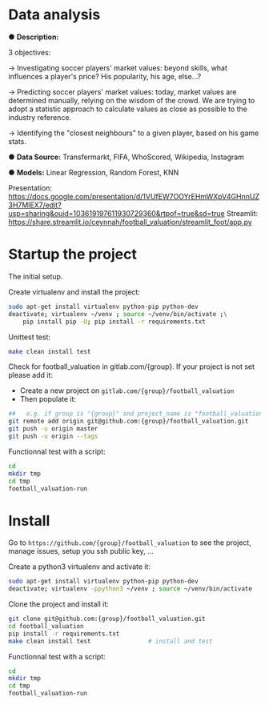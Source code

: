 # Data analysis
● **Description:**

3 objectives: 

→ Investigating soccer players' market values: beyond skills, what influences a player's price? His popularity, his age, else...?

→ Predicting soccer players' market values: today, market values are determined manually, relying on the wisdom of the crowd. We are trying to adopt a statistic approach to calculate values as close as possible to the industry reference.

→ Identifying the "closest neighbours" to a given player, based on his game stats.

● **Data Source:** Transfermarkt, FIFA, WhoScored, Wikipedia, Instagram

● **Models:** Linear Regression, Random Forest, KNN

Presentation: https://docs.google.com/presentation/d/1VUfEW7OOYrEHmWXpV4GHnnUZ3H7MlEX7/edit?usp=sharing&ouid=103619197611930729360&rtpof=true&sd=true 
Streamlit: https://share.streamlit.io/ceynnah/football_valuation/streamlit_foot/app.py

# Startup the project

The initial setup.

Create virtualenv and install the project:
```bash
sudo apt-get install virtualenv python-pip python-dev
deactivate; virtualenv ~/venv ; source ~/venv/bin/activate ;\
    pip install pip -U; pip install -r requirements.txt
```

Unittest test:
```bash
make clean install test
```

Check for football_valuation in gitlab.com/{group}.
If your project is not set please add it:

- Create a new project on `gitlab.com/{group}/football_valuation`
- Then populate it:

```bash
##   e.g. if group is "{group}" and project_name is "football_valuation"
git remote add origin git@github.com:{group}/football_valuation.git
git push -u origin master
git push -u origin --tags
```

Functionnal test with a script:

```bash
cd
mkdir tmp
cd tmp
football_valuation-run
```

# Install

Go to `https://github.com/{group}/football_valuation` to see the project, manage issues,
setup you ssh public key, ...

Create a python3 virtualenv and activate it:

```bash
sudo apt-get install virtualenv python-pip python-dev
deactivate; virtualenv -ppython3 ~/venv ; source ~/venv/bin/activate
```

Clone the project and install it:

```bash
git clone git@github.com:{group}/football_valuation.git
cd football_valuation
pip install -r requirements.txt
make clean install test                # install and test
```
Functionnal test with a script:

```bash
cd
mkdir tmp
cd tmp
football_valuation-run
```
